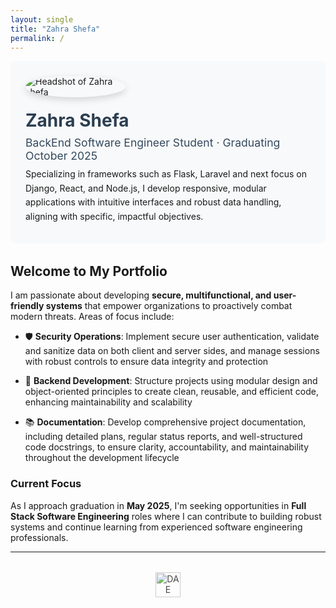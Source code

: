 ```yaml
---
layout: single
title: "Zahra Shefa"
permalink: /
---
```


<div style="display:flex; gap:20px; align-items:center; flex-wrap:wrap; margin-bottom:2rem; padding:1.5rem; background:#f8f9fa; border-radius:8px;">
  <img src="{{ '/assets/img/zhara_dae_1.jpg' | relative_url }}" alt="Headshot of Zahra shefa" 
       style="max-width:160px; border-radius:50%; box-shadow:0 4px 12px rgba(0,0,0,.15);">
  <div>
    <h1 style="margin:0; color:#2c3e50;">Zahra Shefa</h1>
    <p style="margin:.5rem 0; font-size:1.1rem; color:#34495e;">BackEnd Software Engineer Student · Graduating October 2025</p>
    <p style="margin:.5rem 0; line-height:1.6;">Specializing in frameworks such as Flask, Laravel and next focus on Django, React, and Node.js, I develop responsive, modular applications with intuitive interfaces and robust data handling, aligning with specific, impactful objectives.</p>
  </div>
</div>

## Welcome to My Portfolio
 I am passionate about developing **secure, multifunctional, and user-friendly systems** that empower organizations to proactively combat modern threats. Areas of focus include:

- 🛡️ **Security Operations**: Implement secure user authentication, validate and sanitize data on both client and server sides, and manage sessions with robust controls to ensure data integrity and protection
- 🔧 **Backend Development**: Structure projects using modular design and object-oriented principles to create clean, reusable, and efficient code, enhancing maintainability and scalability

- 📚 **Documentation**: Develop comprehensive project documentation, including detailed plans, regular status reports, and well-structured code docstrings, to ensure clarity, accountability, and maintainability throughout the development lifecycle

### Current Focus

As I approach graduation in **May 2025**, I'm seeking opportunities in **Full Stack Software Engineering** roles where I can contribute to building robust  systems and continue learning from experienced software engineering professionals.

---

<div style="text-align:center; margin-top:2rem;">
  <img src="{{ '/assets/img/dae-logo.png' | relative_url }}" alt="DAE Logo" style="height:40px; opacity:0.8;">
</div>
